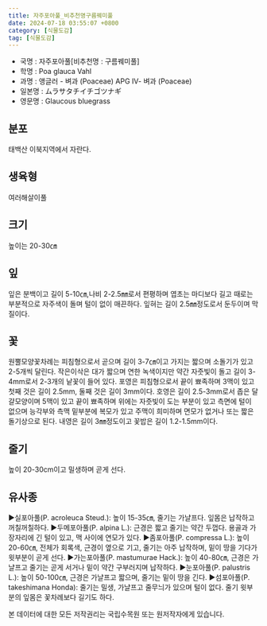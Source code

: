 ```yaml
---
title: 자주포아풀_비추천명구름꿰미풀
date: 2024-07-18 03:55:07 +0800
category: [식물도감]
tag: [식물도감]
---
```




- 국명 : 자주포아풀[비추천명 : 구름꿰미풀]
- 학명 : Poa glauca Vahl
- 과명 : 앵글러 - 벼과 (Poaceae) APG Ⅳ- 벼과 (Poaceae)
- 일본명 : ムラサタチイチゴツナギ
- 영문명 : Glaucous bluegrass


## 분포
태백산 이북지역에서 자란다.
## 생육형
여러해살이풀
## 크기
높이는 20-30㎝
## 잎
잎은 분백이고 길이 5-10㎝,나비 2-2.5㎜로서 편평하며 엽초는 마디보다 길고 때로는 부분적으로 자주색이 돌며 털이 없이 매끈하다. 잎혀는 길이 2.5㎜정도로서 둔두이며 막질이다.
## 꽃
원뿔모양꽃차례는 피침형으로서 곧으며 길이 3-7㎝이고 가지는 짧으며 소돌기가 있고 2-5개씩 달린다. 작은이삭은 대가 짧으며 연한 녹색이지만 약간 자줏빛이 돌고 길이 3-4mm로서 2-3개의 낱꽃이 들어 있다. 포영은 피침형으로서 끝이 뾰족하며 3맥이 있고 첫째 것은 길이 2.5mm, 둘째 것은 길이 3mm이다. 호영은 길이 2.5-3mm로서 좁은 달걀모양이며 5맥이 있고 끝이 뾰족하며 위에는 자줏빛이 도는 부분이 있고 측면에 털이 없으며 능각부와 측맥 밑부분에 복모가 있고 주맥이 희미하며 면모가 없거나 또는 짧은 돌기상으로 된다. 내영은 길이 3㎜정도이고 꽃밥은 길이 1.2-1.5mm이다.
## 줄기
높이 20-30cm이고 밀생하며 곧게 선다.
## 유사종
▶실포아풀(P. acroleuca Steud.): 높이 15-35㎝, 줄기는 가냘프다. 잎몸은 납작하고 꺼칠꺼칠하다.▶두메포아풀(P. alpina L.): 근경은 짧고 줄기는 약간 두껍다. 용골과 가장자리에 긴 털이 있고, 맥 사이에 연모가 있다.▶좀포아풀(P. compressa L.): 높이 20-60㎝, 전체가 회록색, 근경이 옆으로 기고, 줄기는 아주 납작하며, 밑이 땅을 기다가 윗부분이 곧게 선다. ▶가는포아풀(P. mastumurae Hack.): 높이 40-80㎝, 근경은 가냘프고 줄기는 곧게 서거나 밑이 약간 구부러지며 납작하다. ▶눈포아풀(P. palustris L.): 높이 50-100㎝, 근경은 가냘프고 짧으며, 줄기는 밑이 땅을 긴다. ▶섬포아풀(P. takeshimana Honda): 줄기는 밀생, 가냘프고 줄무늬가 있으며 털이 없다. 줄기 윗부분의 잎몸은 꽃차례보다 길기도 하다.






본 데이터에 대한 모든 저작권리는 국립수목원 또는 원저작자에게 있습니다.
